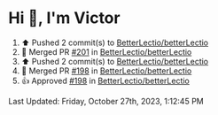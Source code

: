 <h1>Hi 👋, I'm Victor </h1>

<!--RECENT_ACTIVITY:start-->
1. ⬆️ Pushed 2 commit(s) to [BetterLectio/betterLectio](https://github.com/BetterLectio/betterLectio)<br>
2. 🎉 Merged PR [#201](https://github.com/BetterLectio/betterLectio/pull/201) in [BetterLectio/betterLectio](https://github.com/BetterLectio/betterLectio)<br>
3. ⬆️ Pushed 2 commit(s) to [BetterLectio/betterLectio](https://github.com/BetterLectio/betterLectio)<br>
4. 🎉 Merged PR [#198](https://github.com/BetterLectio/betterLectio/pull/198) in [BetterLectio/betterLectio](https://github.com/BetterLectio/betterLectio)<br>
5. 👍 Approved [#198](https://github.com/BetterLectio/betterLectio/pull/198#pullrequestreview-1701101303) in [BetterLectio/betterLectio](https://github.com/BetterLectio/betterLectio)<br>
<!--RECENT_ACTIVITY:end-->

<!--RECENT_ACTIVITY:last_update-->
Last Updated: Friday, October 27th, 2023, 1:12:45 PM
<!--RECENT_ACTIVITY:last_update_end-->
